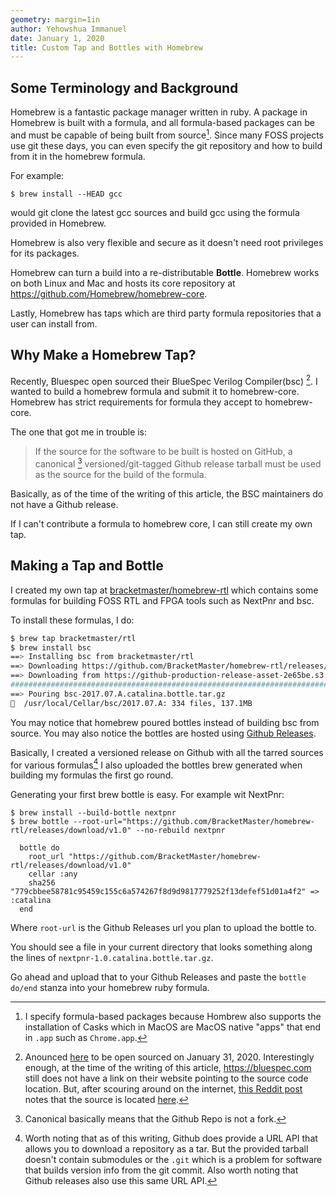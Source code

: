 ```yaml
---
geometry: margin=1in
author: Yehowshua Immanuel
date: January 1, 2020
title: Custom Tap and Bottles with Homebrew
---
```

## Some Terminology and Background

Homebrew is a fantastic package manager written in ruby. A package in Homebrew
is built with a formula, and all formula-based packages can be and must be 
capable of being built from source[^1].
Since many FOSS projects use git these days, you can even specify 
the git repository and how to build from it in the homebrew formula.

For example:

    $ brew install --HEAD gcc

would git clone the latest gcc sources and build gcc using the 
formula provided in Homebrew.

Homebrew is also very flexible and secure as it doesn't need root privileges
for its packages.

Homebrew can turn a build into a re-distributable **Bottle**. Homebrew works on both
Linux and Mac and hosts its core repository at https://github.com/Homebrew/homebrew-core.

Lastly, Homebrew has taps which are third party formula repositories that a user can
install from.

## Why Make a Homebrew Tap?
Recently, Bluespec open sourced their BlueSpec Verilog Compiler(bsc) [^2].
I wanted to build a homebrew formula and submit it to homebrew-core.
Homebrew has strict requirements for formula they accept to homebrew-core.

The one that got me in trouble is:

>  If the source for the software to be built is hosted on GitHub, a canonical [^3]
>  versioned/git-tagged Github release tarball must be used as the source for the 
>  build of the formula.

Basically, as of the time of the writing of this article, the BSC maintainers do not
have a Github release.

If I can't contribute a formula to homebrew core, I can still create my own tap.

## Making a Tap and Bottle
I created my own tap at [bracketmaster/homebrew-rtl](https://github.com/BracketMaster/homebrew-rtl)
which contains some formulas for building FOSS RTL and FPGA tools such as NextPnr and bsc.

To install these formulas, I do:

``` bash
$ brew tap bracketmaster/rtl
$ brew install bsc
==> Installing bsc from bracketmaster/rtl
==> Downloading https://github.com/BracketMaster/homebrew-rtl/releases/download/
==> Downloading from https://github-production-release-asset-2e65be.s3.amazonaws
######################################################################## 100.0%
==> Pouring bsc-2017.07.A.catalina.bottle.tar.gz
🍺  /usr/local/Cellar/bsc/2017.07.A: 334 files, 137.1MB
```

You may notice that homebrew poured bottles instead of building bsc from source.
You may also notice the bottles are hosted using [Github Releases](https://github.com/BracketMaster/homebrew-rtl/releases).

Basically, I created a versioned release on Github with all the tarred sources for various formulas[^4]
I also uploaded the bottles brew generated when building my formulas the first go round.

Generating your first brew bottle is easy. For example wit NextPnr:

    $ brew install --build-bottle nextpnr
    $ brew bottle --root-url="https://github.com/BracketMaster/homebrew-rtl/releases/download/v1.0" --no-rebuild nextpnr

      bottle do
        root_url "https://github.com/BracketMaster/homebrew-rtl/releases/download/v1.0"
        cellar :any
        sha256 "779cbbee58781c95459c155c6a574267f8d9d9817779252f13defef51d01a4f2" => :catalina
      end

Where ``root-url`` is the Github Releases url you plan to upload the bottle to.

You should see a file in your current directory that looks something along the lines of
``nextpnr-1.0.catalina.bottle.tar.gz``.

Go ahead and upload that to your Github Releases and paste the ``bottle do/end`` stanza
into your homebrew ruby formula.


[^1]: I specify formula-based packages because Hombrew also supports the installation of 
Casks which in MacOS are MacOS native "apps" that end in ``.app`` such as ``Chrome.app``.
[^2]: Anounced 
[here](https://bluespec.com/2020/01/06/bluespec-inc-to-open-source-its-proven-bsv-high-level-hdl-tools/)
to be open sourced on January 31, 2020. Interestingly enough, at the time of the writing of this article,
https://bluespec.com still does not have a link on their website pointing to the source code location.
But, after scouring around on the internet,
[this Reddit post](https://www.reddit.com/r/FPGA/comments/el26iv/bluespec_inc_to_open_source_its_proven_bsv/)
notes that the source is located [here](https://github.com/B-Lang-org/bsc).
[^3]: Canonical basically means that the Github Repo is not a fork.
[^4]: Worth noting that as of this writing, Github does provide a URL API that
allows you to download a repository as a tar. But the provided tarball doesn't 
contain submodules or the ``.git`` which is a problem for software that builds
version info from the git commit. Also worth noting that Github releases also
use this same URL API.